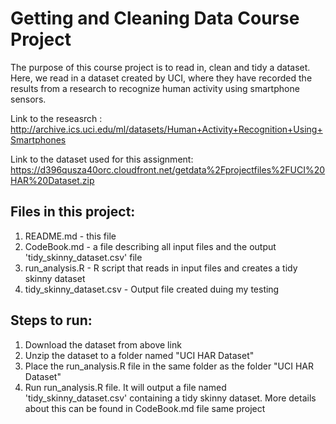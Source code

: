# Getting and Cleaning Data Course Project

The purpose of this course project is to read in, clean and tidy  a dataset. Here, we read in a dataset created by UCI, where they have recorded the results from a research to recognize human activity using smartphone sensors.

Link to the reseasrch : http://archive.ics.uci.edu/ml/datasets/Human+Activity+Recognition+Using+Smartphones

Link to the dataset used for this assignment: https://d396qusza40orc.cloudfront.net/getdata%2Fprojectfiles%2FUCI%20HAR%20Dataset.zip

## Files in this project:
1. README.md - this file
2. CodeBook.md - a file describing all input files and the output 'tidy_skinny_dataset.csv' file
3. run_analysis.R - R script that reads in input files and creates a tidy skinny dataset
4. tidy_skinny_dataset.csv - Output file created duing my testing

## Steps to run:
1. Download the dataset from above link
2. Unzip the dataset to a folder named "UCI HAR Dataset"
3. Place the run_analysis.R file in the same folder as the folder "UCI HAR Dataset"
4. Run run_analysis.R file. It will output a file named 'tidy_skinny_dataset.csv' containing a tidy skinny dataset. More details about this can be found in CodeBook.md file same project
